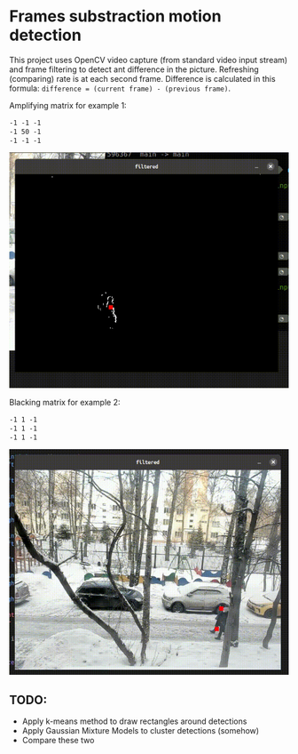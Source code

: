 # Frames substraction motion detection

This project uses OpenCV video capture (from standard video input stream) and frame filtering to detect ant difference in the picture. Refreshing (comparing) rate is at each second frame. Difference is calculated in this formula: `difference = (current frame) - (previous frame)`. 

Amplifying matrix for example 1:
```
-1 -1 -1
-1 50 -1
-1 -1 -1
```

![](https://github.com/korzck/motion-detection/blob/main/example1.gif)

Blacking matrix for example 2:
```
-1 1 -1
-1 1 -1
-1 1 -1
```

![](https://github.com/korzck/motion-detection/blob/main/example2.gif)


## TODO:

- Apply k-means method to draw rectangles around detections
- Apply Gaussian Mixture Models to cluster detections (somehow)
- Compare these two
